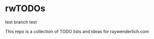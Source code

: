 # rwTODOs
test
branch test

This repo is a collection of TODO lists and ideas for raywenderlich.com

